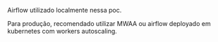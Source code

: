 Airflow utilizado localmente nessa poc.

Para produção, recomendado utilizar MWAA ou airflow deployado em kubernetes com workers autoscaling.